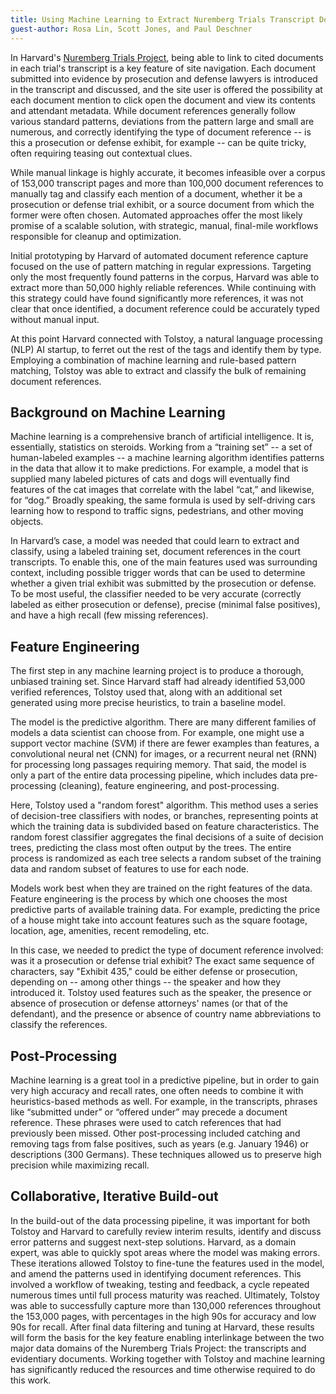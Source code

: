 ```yaml
---
title: Using Machine Learning to Extract Nuremberg Trials Transcript Document Citations
guest-author: Rosa Lin, Scott Jones, and Paul Deschner
---
```

In Harvard's [Nuremberg Trials Project](https://nuremberg.law.harvard.edu/), being able to link to cited documents in each trial's transcript is a key feature of site navigation. Each document submitted into evidence by prosecution and defense lawyers is introduced in the transcript and discussed, and the site user is offered the possibility at each document mention to click open the document and view its contents and attendant metadata. While document references generally follow various standard patterns, deviations from the pattern large and small are numerous, and correctly identifying the type of document reference -- is this a prosecution or defense exhibit, for example -- can be quite tricky, often requiring teasing out contextual clues.

While manual linkage is highly accurate, it becomes infeasible over a corpus of 153,000 transcript pages and more than 100,000 document references to manually tag and classify each mention of a document, whether it be a prosecution or defense trial exhibit, or a source document from which the former were often chosen. Automated approaches offer the most likely promise of a scalable solution, with strategic, manual, final-mile workflows responsible for cleanup and optimization.

Initial prototyping by Harvard of automated document reference capture focused on the use of pattern matching in regular expressions. Targeting only the most frequently found patterns in the corpus, Harvard was able to extract more than 50,000 highly reliable references. While continuing with this strategy could have found significantly more references, it was not clear that once identified, a document reference could be accurately typed without manual input.

At this point Harvard connected with Tolstoy, a natural language processing (NLP) AI startup, to ferret out the rest of the tags and identify them by type. Employing a combination of machine learning and rule-based pattern matching, Tolstoy was able to extract and classify the bulk of remaining document references.

## Background on Machine Learning

Machine learning is a comprehensive branch of artificial intelligence. It is, essentially, statistics on steroids. Working from a “training set” -- a set of human-labeled examples -- a machine learning algorithm identifies patterns in the data that allow it to make predictions. For example, a model that is supplied many labeled pictures of cats and dogs will eventually find features of the cat images that correlate with the label “cat,” and likewise, for “dog.” Broadly speaking, the same formula is used by self-driving cars learning how to respond to traffic signs, pedestrians, and other moving objects.

In Harvard’s case, a model was needed that could learn to extract and classify, using a labeled training set, document references in the court transcripts. To enable this, one of the main features used was surrounding context, including possible trigger words that can be used to determine whether a given trial exhibit was submitted by the prosecution or defense. To be most useful, the classifier needed to be very accurate (correctly labeled as either prosecution or defense), precise (minimal false positives), and have a high recall (few missing references).

## Feature Engineering

The first step in any machine learning project is to produce a thorough, unbiased training set.  Since Harvard staff had already identified 53,000 verified references, Tolstoy used that, along with an additional set generated using more precise heuristics, to train a baseline model.

The model is the predictive algorithm. There are many different families of models a data scientist can choose from. For example, one might use a support vector machine (SVM) if there are fewer examples than features, a convolutional neural net (CNN) for images, or a recurrent neural net (RNN) for processing long passages requiring memory. That said, the model is only a part of the entire data processing pipeline, which includes data pre-processing (cleaning), feature engineering, and post-processing.

Here, Tolstoy used a "random forest" algorithm. This method uses a series of decision-tree classifiers with nodes, or branches, representing points at which the training data is subdivided based on feature characteristics. The random forest classifier aggregates the final decisions of a suite of decision trees, predicting the class most often output by the trees. The entire process is randomized as each tree selects a random subset of the training data and random subset of features to use for each node.

Models work best when they are trained on the right features of the data. Feature engineering is the process by which one chooses the most predictive parts of available training data. For example, predicting the price of a house might take into account features such as the square footage, location, age, amenities, recent remodeling, etc.

In this case, we needed to predict the type of document reference involved: was it a prosecution or defense trial exhibit? The exact same sequence of characters, say "Exhibit 435," could be either defense or prosecution, depending on -- among other things -- the speaker and how they introduced it. Tolstoy used features such as the speaker, the presence or absence of prosecution or defense attorneys' names (or that of the defendant), and the presence or absence of country name abbreviations to classify the references. 

## Post-Processing

Machine learning is a great tool in a predictive pipeline, but in order to gain very high accuracy and recall rates, one often needs to combine it with heuristics-based methods as well. For example, in the transcripts, phrases like “submitted under” or “offered under” may precede a document reference. These phrases were used to catch references that had previously been missed. Other post-processing included catching and removing tags from false positives, such as years (e.g. January 1946) or descriptions (300 Germans). These techniques allowed us to preserve high precision while maximizing recall.

## Collaborative, Iterative Build-out

In the build-out of the data processing pipeline, it was important for both Tolstoy and Harvard to carefully review interim results, identify and discuss error patterns and suggest next-step solutions. Harvard, as a domain expert, was able to quickly spot areas where the model was making errors. These iterations allowed Tolstoy to fine-tune the features used in the model, and amend the patterns used in identifying document references. This involved a workflow of tweaking, testing and feedback, a cycle repeated numerous times until full process maturity was reached. Ultimately, Tolstoy was able to successfully capture more than 130,000 references throughout the 153,000 pages, with percentages in the high 90s for accuracy and low 90s for recall. After final data filtering and tuning at Harvard, these results will form the basis for the key feature enabling interlinkage between the two major data domains of the Nuremberg Trials Project: the transcripts and evidentiary documents. Working together with Tolstoy and machine learning has significantly reduced the resources and time otherwise required to do this work.
